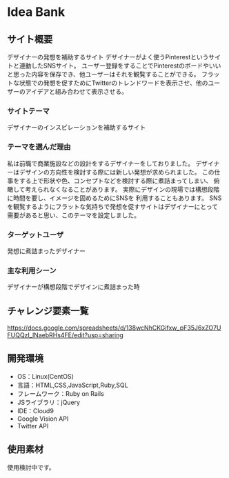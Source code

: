 # Idea Bank

## サイト概要
デザイナーの発想を補助するサイト
デザイナーがよく使うPinterestというサイトと連動したSNSサイト。
ユーザー登録をすることでPinterestのボードやいいと思った内容を保存でき、他ユーザーはそれを観覧することができる。
フラットな状態での発想を促すためにTwitterのトレンドワードを表示させ、他のユーザーのアイデアと組み合わせて表示させる。

### サイトテーマ
デザイナーのインスピレーションを補助するサイト

### テーマを選んだ理由
私は前職で商業施設などの設計をするデザイナーをしておりました。
デザイナーはデザインの方向性を検討する際には新しい発想が求められました。
この仕事をする上で形状や色、コンセプトなどを検討する際に煮詰まってしまい、
俯瞰して考えられなくなることがあります。
実際にデザインの現場では構想段階に時間を要し、イメージを固めるためにSNSを
利用することもあります。
SNSを観覧するようにフラットな気持ちで発想を促すサイトはデザイナーにとって
需要があると思い、このテーマを設定しました。

### ターゲットユーザ
発想に煮詰まったデザイナー

### 主な利用シーン
デザイナーが構想段階でデザインに煮詰まった時

## チャレンジ要素一覧
https://docs.google.com/spreadsheets/d/138wcNhCKGifxw_pF35J6xZO7UFUQQzI_lNaebRHs4FE/edit?usp=sharing

## 開発環境
- OS：Linux(CentOS)
- 言語：HTML,CSS,JavaScript,Ruby,SQL
- フレームワーク：Ruby on Rails
- JSライブラリ：jQuery
- IDE：Cloud9
- Google Vision API
- Twitter API

## 使用素材
使用検討中です。